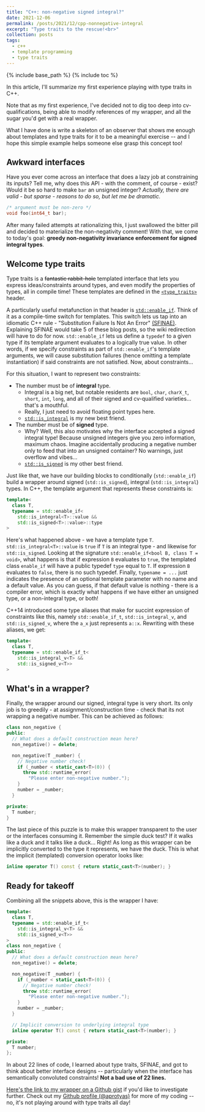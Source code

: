 ```yaml
---
title: "C++: non-negative signed integral?"
date: 2021-12-06
permalink: /posts/2021/12/cpp-nonnegative-integral
excerpt: "Type traits to the rescue!<br>"
collection: posts
tags:
  - c++
  - template programming
  - type traits
---
```


{% include base_path %}
{% include toc %}

In this article, I'll summarize my first experience playing with type traits in C++.

Note that as my first experience, I've decided not to dig too deep into cv-qualifications, being able to modify references of my wrapper, and all the sugar you'd get with a real wrapper.

What I have done is write a skeleton of an observer that shows me enough about templates and type traits for it to be a meaningful exercise -- and I hope this simple example helps someone else grasp this concept too!

## Awkward interfaces

Have you ever come across an interface that does a lazy job at constraining its inputs?
Tell me, why does this API - with the comment, of course - exist?
Would it be so hard to make `bar` an unsigned integer?
*Actually, there are valid - but sparse - reasons to do so, but let me be dramatic.*

~~~ cpp
/* argument must be non-zero */
void foo(int64_t bar);
~~~

After many failed attempts at rationalizing this, I just swallowed the bitter pill and decided to materialize the non-negativity comment!
With that, we come to today's goal: **greedy non-negativity invariance enforcement for signed integral types**.

## Welcome type traits

Type traits is a ~~fantastic rabbit-hole~~ templated interface that lets you express ideas/constraints around types, and even modify the properties of types, all in compile time!
These templates are defined in the [`<type_traits>`](https://en.cppreference.com/w/cpp/header/type_traits) header.

A particularly useful metafunction in that header is [`std::enable_if`](https://en.cppreference.com/w/cpp/types/enable_if).
Think of it as a compile-time switch for templates.
This switch lets us tap into an idiomatic C++ rule - "Substitution Failure Is Not An Error" [(SFINAE)](http://en.wikipedia.org/wiki/Substitution_failure_is_not_an_error).
Explaining SFINAE would take 5 of these blog posts, so the wiki redirection will have to do for now.
`std::enable_if` lets us define a `typedef` to a given type if its template argument evaluates to a logically true value.
In other words, if we specify constraints as part of `std::enable_if`'s template arguments, we will cause substitution failures (hence omitting a template instantiation) if said constraints are not satisfied. Now, about constraints...

For this situation, I want to represent two constraints:

- The number must be of **integral** type.
  - Integral is a big net, but notable residents are `bool`, `char`, `charX_t`, `short`, `int`, `long`, and all of their signed and cv-qualified varieties... that's a mouthful.
  - Really, I just need to avoid floating point types here.
  - [`std::is_integral`](https://en.cppreference.com/w/cpp/types/is_integral) is my new best friend.
- The number must be of **signed** type.
  - Why? Well, this also motivates why the interface accepted a signed integral type! Because unsigned integers give you zero information, maximum chaos. Imagine accidentally producing a negative number only to feed that into an unsigned container? No warnings, just overflow and vibes...
  - [`std::is_signed`](https://en.cppreference.com/w/cpp/types/is_signed) is my other best friend.

Just like that, we have our building blocks to conditionally (`std::enable_if`) build a wrapper around signed (`std::is_signed`), integral (`std::is_integral`) types.
In C++, the template argument that represents these constraints is:

~~~cpp
template<
  class T,
  typename = std::enable_if<
    std::is_integral<T>::value &&
    std::is_signed<T>::value>::type
>
~~~

Here's what happened above - we have a template type `T`.
`std::is_integral<T>::value` is `true` if `T` is an integral type - and likewise for `std::is_signed`.
Looking at the signature `std::enable_if<bool B, class T = void>`, what happens is that if expression `B` evaluates to `true`, the templated class `enable_if` will have a public typedef `type` equal to `T`.
If expression `B` evaluates to `false`, there is no such typedef.
Finally, `typename = ...` just indicates the presence of an optional template parameter with no name and a default value.
As you can guess, if that default value is nothing - there is a compiler error, which is exactly what happens if we have either an unsigned type, or a non-integral type, or both!

C++14 introduced some type aliases that make for succint expression of constraints like this, namely `std::enable_if_t`, `std::is_integral_v`, and `std::is_signed_v`, where the `a_x` just represents `a::x`.
Rewriting with these aliases, we get:

~~~cpp
template<
  class T,
  typename = std::enable_if_t<
    std::is_integral_v<T> &&
    std::is_signed_v<T>>
>
~~~

## What's in a wrapper?

Finally, the wrapper around our signed, integral type is very short.
Its only job is to greedily - at assignment/construction time - check that its not wrapping a negative number.
This can be achieved as follows:

~~~cpp
class non_negative {
public:
  // What does a default construction mean here?
  non_negative() = delete;

  non_negative(T _number) {
    // Negative number check!
    if (_number < static_cast<T>(0)) {
      throw std::runtime_error(
        "Please enter non-negative number.");
    }
    number = _number;
  }

private:
  T number;
}
~~~

The last piece of this puzzle is to make this wrapper transparent to the user or the interfaces consuming it.
Remember the simple duck test? If it walks like a duck and it talks like a duck...
Right!
As long as this wrapper can be implicitly converted to the type it represents, we have the duck.
This is what the implicit (templated) conversion operator looks like:

~~~cpp
inline operator T() const { return static_cast<T>(number); }
~~~

## Ready for takeoff

Combining all the snippets above, this is the wrapper I have:

~~~cpp
template<
  class T,
  typename = std::enable_if_t<
    std::is_integral_v<T> &&
    std::is_signed_v<T>>
>
class non_negative {
public:
  // What does a default construction mean here?
  non_negative() = delete;

  non_negative(T _number) {
    if (_number < static_cast<T>(0)) {
      // Negative number check!
      throw std::runtime_error(
        "Please enter non-negative number.");
    }
    number = _number;
  }

  // Implicit conversion to underlying integral type
  inline operator T() const { return static_cast<T>(number); }

private:
  T number;
};
~~~

In about 22 lines of code, I learned about type traits, SFINAE, and got to think about better interface designs -- particularly when the interface has semantically convoluted constraints!
**Not a bad use of 22 lines.**

[Here's the link to my wrapper on a Github gist](https://gist.github.com/aprotyas/02803a4ade50059285ec8f7badbf2edd) if you'd like to investigate further.
Check out my [Github profile (@aprotyas)](https://github.com/aprotyas) for more of my coding -- no, it's not playing around with type traits all day!
